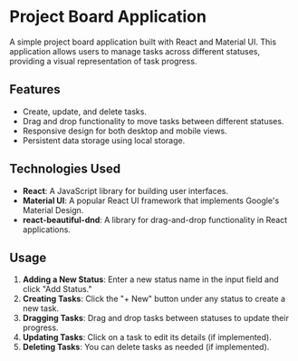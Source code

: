 # Project Board Application

A simple project board application built with React and Material UI. This application allows users to manage tasks across different statuses, providing a visual representation of task progress.

## Features

- Create, update, and delete tasks.
- Drag and drop functionality to move tasks between different statuses.
- Responsive design for both desktop and mobile views.
- Persistent data storage using local storage.

## Technologies Used

- **React**: A JavaScript library for building user interfaces.
- **Material UI**: A popular React UI framework that implements Google's Material Design.
- **react-beautiful-dnd**: A library for drag-and-drop functionality in React applications.

## Usage

1. **Adding a New Status**: Enter a new status name in the input field and click "Add Status."
2. **Creating Tasks**: Click the "+ New" button under any status to create a new task.
3. **Dragging Tasks**: Drag and drop tasks between statuses to update their progress.
4. **Updating Tasks**: Click on a task to edit its details (if implemented).
5. **Deleting Tasks**: You can delete tasks as needed (if implemented).
